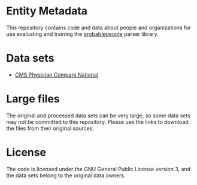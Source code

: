# Entity Metadata

This repository contains code and data about people and organizations for use evaluating and training the [probablepeople](https://github.com/datamade/probablepeople) parser library.

# Data sets

* [CMS Physician Compare National](https://www.healthdata.gov/dataset/physician-compare-national-downloadable-file)

# Large files

The original and processed data sets can be very large, so some data
sets may not be committed to this repository. Please use the links to
download the files from their original sources.

# License

The code is licensed under the GNU General Public License version 3, and the data sets belong to the original data owners.
